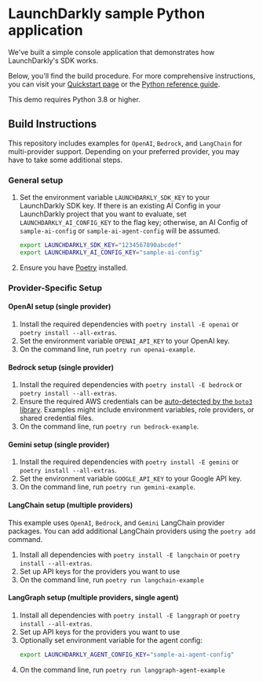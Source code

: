 # LaunchDarkly sample Python application

We've built a simple console application that demonstrates how LaunchDarkly's SDK works.

Below, you'll find the build procedure. For more comprehensive instructions, you can visit your [Quickstart page](https://docs.launchdarkly.com/home/ai-configs/quickstart) or the [Python reference guide](https://docs.launchdarkly.com/sdk/ai/python).

This demo requires Python 3.8 or higher.

## Build Instructions

This repository includes examples for `OpenAI`, `Bedrock`, and `LangChain` for multi-provider support. Depending on your preferred provider, you may have to take some additional steps.

### General setup

1. Set the environment variable `LAUNCHDARKLY_SDK_KEY` to your LaunchDarkly SDK key. If there is an existing AI Config in your LaunchDarkly project that you want to evaluate, set `LAUNCHDARKLY_AI_CONFIG_KEY` to the flag key; otherwise, an AI Config of `sample-ai-config` or `sample-ai-agent-config` will be assumed.

   ```bash
   export LAUNCHDARKLY_SDK_KEY="1234567890abcdef"
   export LAUNCHDARKLY_AI_CONFIG_KEY="sample-ai-config"
   ```

1. Ensure you have [Poetry](https://python-poetry.org/) installed.

### Provider-Specific Setup

#### OpenAI setup (single provider)

1. Install the required dependencies with `poetry install -E openai` or `poetry install --all-extras`.
1. Set the environment variable `OPENAI_API_KEY` to your OpenAI key.
1. On the command line, run `poetry run openai-example`.

#### Bedrock setup (single provider)

1. Install the required dependencies with `poetry install -E bedrock` or `poetry install --all-extras`.
1. Ensure the required AWS credentials can be [auto-detected by the `boto3` library](https://boto3.amazonaws.com/v1/documentation/api/latest/guide/credentials.html). Examples might include environment variables, role providers, or shared credential files.
1. On the command line, run `poetry run bedrock-example`.

#### Gemini setup (single provider)

1. Install the required dependencies with `poetry install -E gemini` or `poetry install --all-extras`.
1. Set the environment variable `GOOGLE_API_KEY` to your Google API key.
1. On the command line, run `poetry run gemini-example`.

#### LangChain setup (multiple providers)

This example uses `OpenAI`, `Bedrock`, and `Gemini` LangChain provider packages. You can add additional LangChain providers using the `poetry add` command.

1. Install all dependencies with `poetry install -E langchain` or `poetry install --all-extras`.
1. Set up API keys for the providers you want to use
1. On the command line, run `poetry run langchain-example`

#### LangGraph setup (multiple providers, single agent)

1. Install all dependencies with `poetry install -E langgraph` or `poetry install --all-extras`.
1. Set up API keys for the providers you want to use
1. Optionally set environment variable for the agent config:
   ```bash
   export LAUNCHDARKLY_AGENT_CONFIG_KEY="sample-ai-agent-config"
   ```
1. On the command line, run `poetry run langgraph-agent-example`
